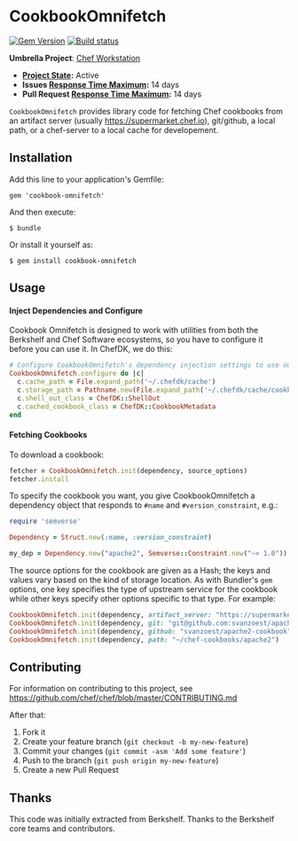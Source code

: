 # CookbookOmnifetch
[![Gem Version](https://badge.fury.io/rb/cookbook-omnifetch.svg)](https://badge.fury.io/rb/cookbook-omnifetch)
[![Build status](https://badge.buildkite.com/3f3f8dc5b6c82b74fba32adaad641d004f622b304525d6386c.svg?branch=master)](https://buildkite.com/chef-oss/chef-cookbook-omnifetch-master-verify)

**Umbrella Project**: [Chef Workstation](https://github.com/chef/chef-oss-practices/blob/master/projects/chef-workstation.md)

* **[Project State](https://github.com/chef/chef-oss-practices/blob/master/repo-management/repo-states.md):** Active
* **Issues [Response Time Maximum](https://github.com/chef/chef-oss-practices/blob/master/repo-management/repo-states.md):** 14 days
* **Pull Request [Response Time Maximum](https://github.com/chef/chef-oss-practices/blob/master/repo-management/repo-states.md):** 14 days

`CookbookOmnifetch` provides library code for fetching Chef cookbooks
from an artifact server (usually https://supermarket.chef.io),
git/github, a local path, or a chef-server to a local cache for
developement.

## Installation

Add this line to your application's Gemfile:

    gem 'cookbook-omnifetch'

And then execute:

    $ bundle

Or install it yourself as:

    $ gem install cookbook-omnifetch

## Usage

#### Inject Dependencies and Configure

Cookbook Omnifetch is designed to work with utilities from both the
Berkshelf and Chef Software ecosystems, so you have to configure it
before you can use it. In ChefDK, we do this:

```ruby
# Configure CookbookOmnifetch's dependency injection settings to use our classes and config.
CookbookOmnifetch.configure do |c|
  c.cache_path = File.expand_path('~/.chefdk/cache')
  c.storage_path = Pathname.new(File.expand_path('~/.chefdk/cache/cookbooks'))
  c.shell_out_class = ChefDK::ShellOut
  c.cached_cookbook_class = ChefDK::CookbookMetadata
end
```

#### Fetching Cookbooks

To download a cookbook:

```ruby
fetcher = CookbookOmnifetch.init(dependency, source_options)
fetcher.install
```

To specify the cookbook you want, you give CookbookOmnifetch a
dependency object that responds to `#name` and `#version_constraint`,
e.g.:

```ruby
require 'semverse'

Dependency = Struct.new(:name, :version_constraint)

my_dep = Dependency.new("apache2", Semverse::Constraint.new("~> 1.0"))
```

The source options for the cookbook are given as a Hash; the keys and
values vary based on the kind of storage location. As with Bundler's
`gem` options, one key specifies the type of upstream service for the
cookbook while other keys specify other options specific to that type.
For example:

```ruby
CookbookOmnifetch.init(dependency, artifact_server: "https://supermarket.chef.io/api/v1/cookbooks/apache2/versions/3.0.1/download")
CookbookOmnifetch.init(dependency, git: "git@github.com:svanzoest/apache2-cookbook.git", tag: "v3.0.1")
CookbookOmnifetch.init(dependency, github: "svanzoest/apache2-cookbook", tag: "v3.0.1")
CookbookOmnifetch.init(dependency, path: "~/chef-cookbooks/apache2")
```

## Contributing

For information on contributing to this project, see https://github.com/chef/chef/blob/master/CONTRIBUTING.md

After that:

1. Fork it
2. Create your feature branch (`git checkout -b my-new-feature`)
3. Commit your changes (`git commit -asm 'Add some feature'`)
4. Push to the branch (`git push origin my-new-feature`)
5. Create a new Pull Request

## Thanks

This code was initially extracted from Berkshelf. Thanks to the
Berkshelf core teams and contributors.

